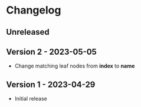 # Changelog

## Unreleased

## Version 2 - 2023-05-05

- Change matching leaf nodes from **index** to **name**

## Version 1 - 2023-04-29

- Initial release
